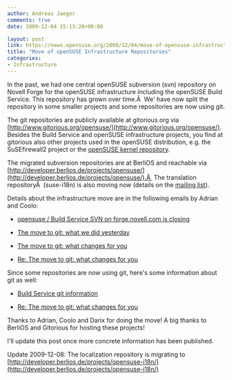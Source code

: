 ```yaml
---
author: Andreas Jaeger
comments: true
date: 2009-12-04 15:13:28+00:00

layout: post
link: https://news.opensuse.org/2009/12/04/move-of-opensuse-infrastructure-repositories/
title: "Move of openSUSE Infrastructure Repositories"
categories:
- Infrastructure
---
```

In the past, we had one central openSUSE subversion (svn) repository on Novell Forge for the openSUSE infrastructure including the openSUSE Build Service. This repository has grown over time.Â  We' have now split the repository in some smaller projects and some repositories are now using git.

The git repositories are publicly available at gitorious.org via [http://www.gitorious.org/opensuse/](http://www.gitorious.org/opensuse/). Besides the Build Service and openSUSE infrastructure projects, you find at gitorious also other projects used in the openSUSE distribution, e.g. the SuSEfirewall2 project or the [openSUSE kernel repository](https://news.opensuse.org/2009/11/20/opensuse-kernel-repository-is-public/).

The migrated subversion repositories are at BerliOS and reachable via [http://developer.berlios.de/projects/opensuse/](http://developer.berlios.de/projects/opensuse/).Â  The translation repositoryÂ  (suse-i18n) is also moving now (details on the [mailing list](http://lists.opensuse.org/opensuse-translation/2009-12/msg00000.html)).

Details about the infrastructure move are in the following emails by Adrian and Coolo:



	
  * [opensuse / Build Service SVN on forge.novell.com is closing](http://lists.opensuse.org/opensuse-buildservice/2009-12/msg00040.html)

	
  * [The move to git: what we did yesterday](http://lists.opensuse.org/opensuse-buildservice/2009-12/msg00044.html)

	
  * [The move to git: what changes for you](http://lists.opensuse.org/opensuse-buildservice/2009-12/msg00045.html)

	
  * [Re: The move to git: what changes for you](http://lists.opensuse.org/opensuse-buildservice/2009-12/msg00047.html)


Since some repositories are now using git, here's some information about git as well:

	
  * [Build Service git information](http://en.opensuse.org/Build_Service/Run_from_git)

	
  * [Re: The move to git: what changes for you](http://lists.opensuse.org/opensuse-buildservice/2009-12/msg00046.html)


Thanks to Adrian, Coolo and Darix for doing the move! A big thanks to BerliOS and Gitorious for hosting these projects!

I'll update this post once more concrete information has been published.

Update 2009-12-08: The localization repository is migrating to [http://developer.berlios.de/projects/opensuse-i18n/](http://developer.berlios.de/projects/opensuse-i18n/)		
